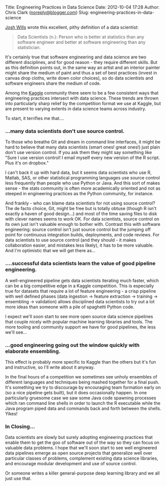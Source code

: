 Title: Engineering Practices in Data Science
Date: 2012-10-04 17:28
Author: Chris Clark (noreply@blogger.com)
Slug: engineering-practices-in-data-science

[Josh
Wills](http://twitter.com/jasonbaldridge/statuses/198115689175859201)
wrote this excellent, pithy definition of a data scientist:  

> Data Scientists (n.): Person who is better at statistics than any
> software engineer and better at software engineering than any
> statistician.

It's certainly true that software engineering and data science are two
different disciplines, and for good reason - they require different
skills. But as this definition points out, in the same way an artist and
an interior painter might share the medium of paint and thus a set of
best practices (invest in canvas drop cloths, write down color choices),
so do data scientists and software engineers share the medium of code.
  
Among the [Kaggle](http://www.kaggle.com/) community there seem to be a
few consistent ways that engineering practices intersect with data
science. These trends are thrown into particularly sharp relief by the
competition format we use at Kaggle, but are present to varying extents
in data science teams across industry.
  
To start, it terrifies me that....

### ...many data scientists don't use source control.

To those who breathe Git and dream in command line interfaces, it might
be hard to believe that many data scientists (smart ones! great ones!)
just plain don't use version control. If you ask them they might say
something like "Sure I use version control! I email myself every new
version of the R script. Plus it's on dropbox."  
  
I can't back it up with hard data, but it seems data scientists who use
R, Matlab, SAS, or other statistical programming languages use source
control less frequently than people who use Python or Java. And this
sort of makes sense - the stats community is often more academically
oriented and not as steeped in engineering practices as the Python
community, for instance.
  
And frankly - who can blame data scientists for not using source
control? The de facto choice, Git, might be free but is totally obtuse
(though R isn't exactly a haven of good design...) and most of the time
saving files to disk with clever names seems to work OK. For data
scientists, source control on its own just isn't valuable enough to
bother with. Contrast this with software engineering: source control
isn't just source control but the jumping off point for continuous
integration builds, deployments, and code reviews. For data scientists
to use source control (and they should - it makes collaboration easier,
and mistakes less likely), it has to be more valuable. And I'm
optimistic that we will get there as...

### ....successful data scientists learn the value of good pipeline engineering.

A well-engineered pipeline gets data scientists iterating much faster,
which can be a big competitive edge in a Kaggle competition. This is
especially true for datasets that require a lot of feature engineering -
a crisp pipeline with well defined phases (data ingestion -&gt; feature
extraction -&gt; training -&gt; ensembling -&gt; validation) allows
disciplined data scientists to try out a lot more ideas than someone
with a pile of spaghetti Python code.
  
I expect we'll soon start to see more open source data science pipelines
that couple nicely with popular machine learning libraries and tools.
The more tooling and community support we have for good pipelines, the
less we'll see...
  
### ...good engineering going out the window quickly with elaborate ensembling.
  
This effect is probably more specific to Kaggle than the others but it's
fun and instructive, so I'll write about it anyway.  
  
In the final hours of a competition we sometimes see unholy ensembles of
different languages and techniques being mashed together for a final
push. It's something we try to discourage by encouraging team formation
early on (so a nice pipeline gets built), but it does occasionally
happen. In one particularly gruesome case we saw some Java code spawning
processes which ran command line shells in order to launch the R
executable while the Java program piped data and commands back and forth
between the shells. Yikes!
  
### In Closing...
  
Data scientists are slowly but surely adopting engineering practices
that enable them to get the goo of software out of the way so they can
focus on valuable data problems. I hope that we'll soon start to see
well engineered data pipelines emerge as open source projects that
generalize well over particular classes of problems, complement existing
data science libraries, and encourage modular development and use of
source control.
  
Or someone writes a killer general-purpose deep learning library and we
all just use that.
